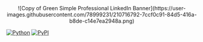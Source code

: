 <div align="center">
  ![Copy of Green Simple Professional LinkedIn Banner](https://user-images.githubusercontent.com/78999231/210716792-7ccf0c91-84d5-416a-b8de-c14e7ea2948a.png)
</div>

[![Python](https://img.shields.io/pypi/pyversions/tensorflow.svg?style=plastic)](https://badge.fury.io/py/tensorflow)
[![PyPI](https://badge.fury.io/py/tensorflow.svg)](https://badge.fury.io/py/tensorflow)
